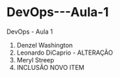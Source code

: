 # DevOps---Aula-1
DevOps - Aula 1

1) Denzel Washington
2) Leonardo DiCaprio - ALTERAÇÃO
3) Meryl Streep
4) INCLUSÃO NOVO ITEM
